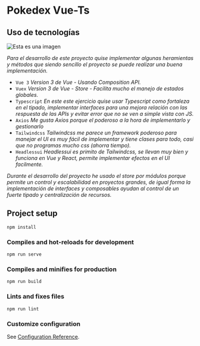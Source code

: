 # Pokedex Vue-Ts

## Uso de tecnologías

![Esta es una imagen](https://duvannr.github.io/pokedex_vuets/img/imghome.2fef6934.png)

_Para el desarrollo de este proyecto quise implementar algunas heramientas y métodos que siendo sencillo el proyecto se puede realizar una buena implementación._

- `Vue 3`
  _Version 3 de Vue - Usando Composition API._
- `Vuex`
  _Version 3 de Vue - Store - Facilita mucho el manejo de estados globales._
- `Typescript`
  _En este este ejercicio quise usar Typescript como fortaleza en el tipado, implementar interfaces para una mejora relación con las respuesta de las APIs y evitar error que no se ven a simple vista con JS._
- `Axios`
  _Me gusta Axios porque el poderoso a la hora de implementarlo y gestionarlo_
- `Tailwindcss`
  _Tailwindcss me parece un framework poderoso para manejar el UI es muy fácil de implementar y tiene clases para todo, casi que no programas mucho css (ahorra tiempo)._
- `Headlessui`
  _Headlessui es primito de Tailwindcss, se llevan muy bien y funciona en Vue y React, permite implementar efectos en el UI facilmente._

_Durante el desarrollo del proyecto he usado el store por módulos porque permite un control y escalabilidad en proyectos grandes, de igual forma la implementación de interfaces y composables ayudan al control de un fuerte tipado y centralización de recursos._

## Project setup

```
npm install
```

### Compiles and hot-reloads for development

```
npm run serve
```

### Compiles and minifies for production

```
npm run build
```

### Lints and fixes files

```
npm run lint
```

### Customize configuration

See [Configuration Reference](https://cli.vuejs.org/config/).
